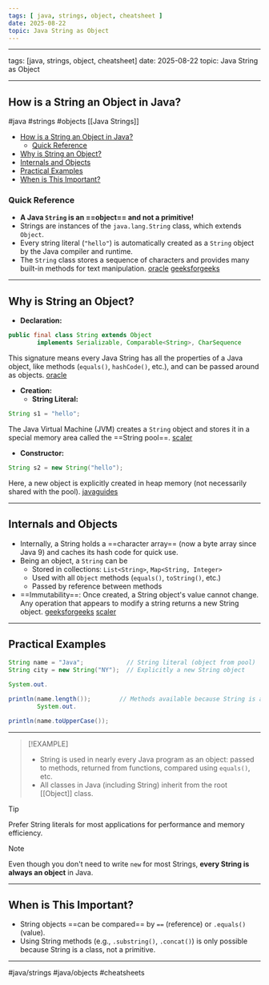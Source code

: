 ```yaml
---
tags: [ java, strings, object, cheatsheet ]
date: 2025-08-22
topic: Java String as Object
---
```


---
tags: [java, strings, object, cheatsheet]
date: 2025-08-22
topic: Java String as Object
***

## How is a String an Object in Java?

\#java \#strings \#objects [[Java Strings]]

<!-- TOC -->
  * [How is a String an Object in Java?](#how-is-a-string-an-object-in-java)
    * [Quick Reference](#quick-reference)
  * [Why is String an Object?](#why-is-string-an-object)
  * [Internals and Objects](#internals-and-objects)
  * [Practical Examples](#practical-examples)
  * [When is This Important?](#when-is-this-important)
<!-- TOC -->

### Quick Reference


- **A Java `String` is an ==object== and not a primitive!**
- Strings are instances of the `java.lang.String` class, which extends `Object`.
- Every string literal (`"hello"`) is automatically created as a `String` object by the Java compiler and runtime.
- The `String` class stores a sequence of characters and provides many built-in methods for text
  manipulation. [oracle](https://docs.oracle.com/javase/8/docs/api/java/lang/String.html) [geeksforgeeks](https://www.geeksforgeeks.org/java/java-string-is-immutable-what-exactly-is-the-meaning/)


***

## Why is String an Object?


- **Declaration:**


```java
public final class String extends Object
        implements Serializable, Comparable<String>, CharSequence
```


This signature means every Java String has all the properties of a Java object, like methods (`equals()`, `hashCode()`,
etc.), and can be passed around as objects. [oracle](https://docs.oracle.com/javase/8/docs/api/java/lang/String.html)


- **Creation:**
	- **String Literal:**


```java
String s1 = "hello";
```


The Java Virtual Machine (JVM) creates a `String` object and stores it in a special memory area called the ==String
pool==. [scaler](https://www.scaler.com/topics/java/string-pool-in-java/)


- **Constructor:**


```java
String s2 = new String("hello");
```


Here, a new object is explicitly created in heap memory (not necessarily shared with the
pool). [javaguides](https://www.javaguides.net/2018/08/java-string-class-api-guide.html)

***

## Internals and Objects


- Internally, a String holds a ==character array== (now a byte array since Java 9) and caches its hash code for quick
  use.
- Being an object, a `String` can be
	- Stored in collections: `List<String>`, `Map<String, Integer>`
	- Used with all `Object` methods (`equals()`, `toString()`, etc.)
	- Passed by reference between methods
- ==Immutability==: Once created, a String object's value cannot change. Any operation that appears to modify a string
  returns a new String
  object. [geeksforgeeks](https://www.geeksforgeeks.org/java/java-string-is-immutable-what-exactly-is-the-meaning/) [scaler](https://www.scaler.com/topics/java/string-pool-in-java/)


***

## Practical Examples


```java
String name = "Java";            // String literal (object from pool)
String city = new String("NY");  // Explicitly a new String object

System.out.

println(name.length());        // Methods available because String is an object
        System.out.

println(name.toUpperCase());
```


***

> [!EXAMPLE]
> - String is used in nearly every Java program as an object: passed to methods, returned from functions, compared using
    `equals()`, etc.
> - All classes in Java (including String) inherit from the root [[Object]] class.

> [!TIP]
> Prefer String literals for most applications for performance and memory efficiency.

> [!NOTE]
> Even though you don't need to write `new` for most Strings, **every String is always an object** in Java.

***

## When is This Important?


- String objects ==can be compared== by `==` (reference) or `.equals()` (value).
- Using String methods (e.g., `.substring()`, `.concat()`) is only possible because String is a class, not a primitive.


***

\#java/strings \#java/objects \#cheatsheets

